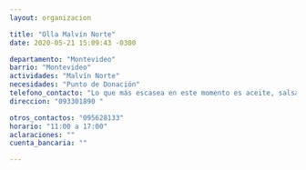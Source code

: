 ```yaml
---
layout: organizacion

title: "Olla Malvín Norte"
date: 2020-05-21 15:09:43 -0300

departamento: "Montevideo"
barrio: "Montevideo"
actividades: "Malvín Norte"
necesidades: "Punto de Donación"
telefono_contacto: "Lo que más escasea en este momento es aceite, salsa de tomate y leche."
direccion: "093301890 "

otros_contactos: "095628133"
horario: "11:00 a 17:00"
aclaraciones: ""
cuenta_bancaria: ""

---
```

